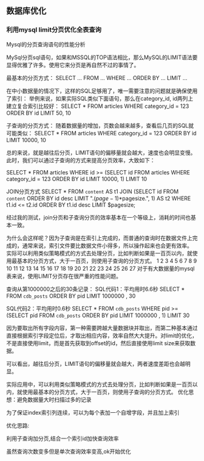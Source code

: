 ## 数据库优化

### 利用mysql limit分页优化全表查询

Mysql的分页查询语句的性能分析

MySql分页sql语句，如果和MSSQL的TOP语法相比，那么MySQL的LIMIT语法要显得优雅了许多。使用它来分页是再自然不过的事情了。

最基本的分页方式：
SELECT ... FROM ... WHERE ... ORDER BY ... LIMIT ...

在中小数据量的情况下，这样的SQL足够用了，唯一需要注意的问题就是确保使用了索引： 
举例来说，如果实际SQL类似下面语句，那么在category_id, id两列上建立复合索引比较好：
SELECT * FROM articles WHERE category_id = 123 ORDER BY id LIMIT 50, 10

子查询的分页方式：
随着数据量的增加，页数会越来越多，查看后几页的SQL就可能类似：
SELECT * FROM articles WHERE category_id = 123 ORDER BY id LIMIT 10000, 10

总的来说，就是越往后分页，LIMIT语句的偏移量就会越大，速度也会明显变慢。 
此时，我们可以通过子查询的方式来提高分页效率，大致如下：

SELECT * FROM articles WHERE id >= 
(SELECT id FROM articles WHERE category_id = 123 ORDER BY id LIMIT 10000, 1) LIMIT 10


JOIN分页方式
SELECT * FROM `content` AS t1 
JOIN (SELECT id FROM `content` ORDER BY id desc LIMIT ".($page-1)*$pagesize.", 1) AS t2 
WHERE t1.id <= t2.id ORDER BY t1.id desc LIMIT $pagesize;

经过我的测试，join分页和子查询分页的效率基本在一个等级上，消耗的时间也基本一致。

为什么会这样呢？因为子查询是在索引上完成的，而普通的查询时在数据文件上完成的，通常来说，索引文件要比数据文件小得多，所以操作起来也会更有效率。
实际可以利用类似策略模式的方式去处理分页，比如判断如果是一百页以内，就使用最基本的分页方式，大于一百页，则使用子查询的分页方式。
1
2
3
4
5
6
7
8
9
10
11
12
13
14
15
16
17
18
19
20
21
22
23
24
25
26
27
对于有大数据量的mysql表来说，使用LIMIT分页存在很严重的性能问题。

查询从第1000000之后的30条记录：
SQL代码1：平均用时6.6秒 SELECT * FROM `cdb_posts` ORDER BY pid LIMIT 1000000 , 30

SQL代码2：平均用时0.6秒 SELECT * FROM `cdb_posts` WHERE pid >= (SELECT pid FROM 
`cdb_posts` ORDER BY pid LIMIT 1000000 , 1) LIMIT 30

因为要取出所有字段内容，第一种需要跨越大量数据块并取出，而第二种基本通过直接根据索引字段定位后，才取出相应内容，效率自然大大提升。对limit的优化，不是直接使用limit，而是首先获取到offset的id，然后直接使用limit size来获取数据。

可以看出，越往后分页，LIMIT语句的偏移量就会越大，两者速度差距也会越明显。

实际应用中，可以利用类似策略模式的方式去处理分页，比如判断如果是一百页以内，就使用最基本的分页方式，大于一百页，则使用子查询的分页方式。
优化思想：避免数据量大时扫描过多的记录

为了保证index索引列连续，可以为每个表加一个自增字段，并且加上索引

优化思路:

利用子查询加分页,结合一个索引id加快查询效率

虽然查询次数变多但是单次查询效率变高,ok开始优化